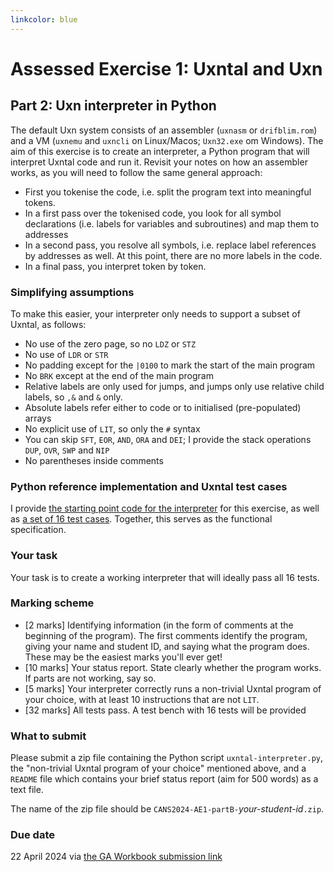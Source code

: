 ```yaml
---
linkcolor: blue
---
```

# Assessed Exercise 1: Uxntal and Uxn

## Part 2: Uxn interpreter in Python

The default Uxn system consists of an assembler (`uxnasm` or `drifblim.rom`) and a VM (`uxnemu` and `uxncli` on Linux/Macos; `Uxn32.exe` om Windows). The aim of this exercise is to create an interpreter, a Python program that will interpret Uxntal code and run it. Revisit your notes on how an assembler works, as you will need to follow the same general approach:

- First you tokenise the code, i.e. split the program text into meaningful tokens.
- In a first pass over the tokenised code, you look for all symbol declarations (i.e. labels for variables and subroutines) and map them to addresses
- In a second pass, you resolve all symbols, i.e. replace label references by addresses as well. At this point, there are no more labels in the code.
- In a final pass, you interpret token by token.

### Simplifying assumptions

To make this easier, your interpreter only needs to support a subset of Uxntal, as follows:

- No use of the zero page, so no `LDZ` or `STZ`
- No use of `LDR` or `STR`
- No padding except for the `|0100` to mark the start of the main program
- No `BRK` except at the end of the main program
- Relative labels are only used for jumps, and jumps only use relative child labels, so `,&` and `&` only.
- Absolute labels refer either to code or to initialised (pre-populated) arrays
- No explicit use of `LIT`, so only the `#` syntax
- You can skip `SFT`, `EOR`, `AND`, `ORA` and `DEI`; I provide the stack operations `DUP`, `OVR`, `SWP` and `NIP`
- No parentheses inside comments

### Python reference implementation and Uxntal test cases

I provide [the starting point code for the interpreter](https://git.dcs.gla.ac.uk/wim/cans/-/blob/main/AE1-part2-code/uxntal-interpreter-starting-point.py?ref_type=heads) for this exercise, as well as [a set of 16 test cases](https://git.dcs.gla.ac.uk/wim/cans/-/tree/main/AE1-part2-code/testbench?ref_type=heads). Together, this serves as the functional specification. 

### Your task

Your task is to create a working interpreter that will ideally pass all 16 tests.

### Marking scheme

* [2 marks] Identifying information (in the form of comments at the beginning of the program). The first comments identify the program, giving your name and student ID, and saying what the program does. These may be the easiest marks you'll ever get!
* [10 marks] Your status report. State clearly whether the program works. If parts are not working, say so.
* [5 marks] Your interpreter correctly runs a non-trivial Uxntal program of your choice, with at least 10 instructions that are not `LIT`. 
* [32 marks] All tests pass. A test bench with 16 tests will be provided

### What to submit

Please submit a zip file containing the Python script `uxntal-interpreter.py`, the "non-trivial Uxntal program of your choice" mentioned above, and a `README` file which contains your brief status report (aim for 500 words) as a text file.

The name of the zip file should be `CANS2024-AE1-partB-`*your-student-id*`.zip`.

### Due date

22 April 2024 via [the GA Workbook submission link](https://moodle.gla.ac.uk/mod/assign/view.php?id=4013661)